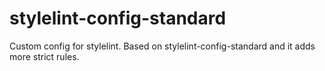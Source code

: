 # stylelint-config-standard
Custom config for stylelint. Based on stylelint-config-standard and it adds more strict rules.

